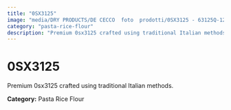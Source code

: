 ```yaml
---
title: "0SX3125"
image: "media/DRY PRODUCTS/DE CECCO  foto  prodotti/0SX3125 - 63125Q-12.jpg"
category: "pasta-rice-flour"
description: "Premium 0sx3125 crafted using traditional Italian methods."
---
```


# 0SX3125

Premium 0sx3125 crafted using traditional Italian methods.

**Category:** Pasta Rice Flour
